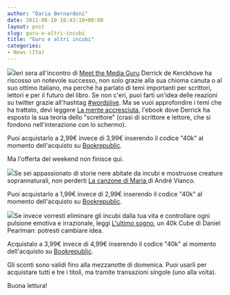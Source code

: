 ```yaml
---
author: "Daria Bernardoni"
date: 2011-06-10 10:43:10+00:00
layout: post
slug: guru-e-altri-incubi
title: "Guru e altri incubi"
categories:
- News (Ita)
---
```


[![](http://www.40kbooks.com/wp-content/uploads/mente_accresciuta_sito2.jpg)](http://www.40kbooks.com/?attachment_id=9534)Ieri sera all'incontro di [Meet the Media Guru](http://www.40kbooks.com/?p=9401) Derrick de Kerckhove ha riscosso un notevole successo, non solo grazie alla sua chioma canuta o al suo ottimo italiano, ma perché ha parlato di temi importanti per scrittori, lettori e per il futuro del libro. Se non c'eri, puoi farti un'idea delle reazioni su twitter grazie all'hashtag [#wordslive](https://twitter.com/#!/search?q=%23wordslive). Ma se vuoi approfondire i temi che ha trattato, devi leggere [La mente accresciuta](http://www.bookrepublic.it/book/9788865860366-la-mente-accresciuta/?utm_source=blog&utm_medium=post&utm_campaign=weekend40k%2B), l'ebook dove Derrick ha esposto la sua teoria dello "screttore" (crasi di scrittore e lettore, che si fondono nell'interazione con lo schermo).

Puoi acquistarlo a 2,99€ invece di 3,99€ inserendo il codice "40k" al momento dell'acquisto su [Bookrepublic](http://www.bookrepublic.it/book/9788865860366-la-mente-accresciuta/?utm_source=blog&utm_medium=post&utm_campaign=weekend40k%2B).

Ma l'offerta del weekend non finisce qui.

[![](http://www.40kbooks.com/wp-content/uploads/canzone-vianco_I_sito2.jpg)](http://www.40kbooks.com/?attachment_id=9536)Se sei appassionato di storie nere abitate da incubi e mostruose creature soprannaturali, non perderti [La canzone di Maria ](http://www.bookrepublic.it/book/9788865860281-la-canzone-di-maria/?utm_source=blog&utm_medium=post&utm_campaign=weekend40k%2B)di André Vianco.

Puoi acquistarlo a 1,99€ invece di 2,99€ inserendo il codice "40k" al momento dell'acquisto su [Bookrepublic](http://www.bookrepublic.it/book/9788865860281-la-canzone-di-maria/?utm_source=blog&utm_medium=post&utm_campaign=weekend40k%2B).

[![](http://www.40kbooks.com/wp-content/uploads/sogno-pearlman_I_ok2cube4.jpg)](http://www.40kbooks.com/?attachment_id=9535)Se invece vorresti eliminare gli incubi dalla tua vita e controllare ogni pulsione emotiva e irrazionale, leggi [L'ultimo sogno](http://www.bookrepublic.it/book/9788865860571-lultimo-sogno/?utm_source=blog&utm_medium=post&utm_campaign=weekend40k%2B), un 40k Cube di Daniel Pearlman: potresti cambiare idea.

Acquistalo a 3,99€ invece di 4,99€ inserendo il codice "40k" al momento dell'acquisto su [Bookrepublic](http://www.bookrepublic.it/book/9788865860571-lultimo-sogno/?utm_source=blog&utm_medium=post&utm_campaign=weekend40k%2B).

Gli sconti sono validi fino alla mezzanotte di domenica. Puoi usarli per acquistare tutti e tre i titoli, ma tramite transazioni singole (uno alla volta).

Buona lettura!
